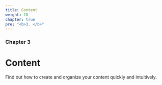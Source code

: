 ```yaml
---
title: Content
weight: 10
chapter: true
pre: "<b>3. </b>"
---
```


### Chapter 3

# Content

Find out how to create and organize your content quickly and intuitively.
